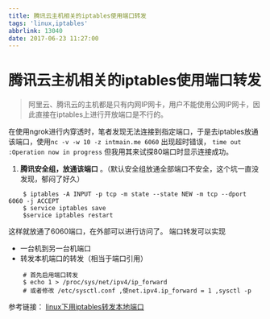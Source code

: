 ```yaml
---
title: 腾讯云主机相关的iptables使用端口转发
tags: 'linux,iptables'
abbrlink: 13040
date: 2017-06-23 11:27:00
---
```


# 腾讯云主机相关的iptables使用端口转发
> 阿里云、腾讯云的主机都是只有内网IP网卡，用户不能使用公网IP网卡，因此直接在iptables上进行开放端口是不行的。

<!--more-->

在使用ngrok进行内穿透时，笔者发现无法连接到指定端口，于是去iptables放通该端口，使用```nc -v -w 10 -z intmain.me 6060``` 出现超时错误， ```time out :Operation now in progress``` 但我用其来试探80端口时显示连接成功。



1. **腾讯安全组，放通该端口** 。（默认安全组放通全部端口不安全，这个坑一直没发现，郁闷了好久）



```shell
	$ iptables -A INPUT -p tcp -m state --state NEW -m tcp --dport 6060 -j ACCEPT
	$ service iptables save
	$service iptables restart
```

这样就放通了6060端口，在外部可以进行访问了。
端口转发可以实现
- 一台机到另一台机端口
- 转发本机端口的转发（相当于端口引用）

``` shell
	# 首先启用端口转发
	$ echo 1 > /proc/sys/net/ipv4/ip_forward
	# 或者修改 /etc/sysctl.conf ,使net.ipv4.ip_forward = 1 ,sysctl -p
```


参考链接： 
<a href="http://blog.csdn.net/zzhongcy/article/details/42738285" target="_blank" rel="external">linux下用iptables转发本地端口</a>